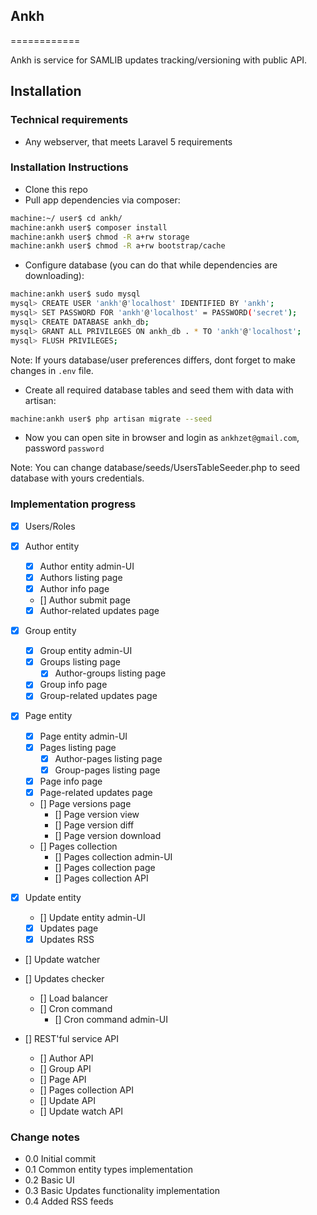 ## Ankh
============

Ankh is service for SAMLIB updates tracking/versioning with public API.

Installation
----------------

### Technical requirements

- Any webserver, that meets Laravel 5 requirements


### Installation Instructions

- Clone this repo
- Pull app dependencies via composer:
```bash
machine:~/ user$ cd ankh/
machine:ankh user$ composer install
machine:ankh user$ chmod -R a+rw storage
machine:ankh user$ chmod -R a+rw bootstrap/cache
```
- Configure database (you can do that while dependencies are downloading):
```bash
machine:ankh user$ sudo mysql
mysql> CREATE USER 'ankh'@'localhost' IDENTIFIED BY 'ankh';
mysql> SET PASSWORD FOR 'ankh'@'localhost' = PASSWORD('secret');
mysql> CREATE DATABASE ankh_db;
mysql> GRANT ALL PRIVILEGES ON ankh_db . * TO 'ankh'@'localhost';
mysql> FLUSH PRIVILEGES;
```
Note: If yours database/user preferences differs, dont forget to make changes in `.env` file.
- Create all required database tables and seed them with data with artisan:
```bash
machine:ankh user$ php artisan migrate --seed
```
- Now you can open site in browser and login as `ankhzet@gmail.com`, password `password`

Note: You can change database/seeds/UsersTableSeeder.php to seed database with yours credentials.

### Implementation progress

- [x] Users/Roles

- [x] Author entity
	- [x] Author entity admin-UI
	- [x] Authors listing page
	- [x] Author info page
	- [] Author submit page
	- [x] Author-related updates page

- [x] Group entity
	- [x] Group entity admin-UI
	- [x] Groups listing page
		- [x] Author-groups listing page
	- [x] Group info page
	- [x] Group-related updates page

- [x] Page entity
	- [x] Page entity admin-UI
	- [x] Pages listing page
		- [x] Author-pages listing page
		- [x] Group-pages listing page
	- [x] Page info page
	- [x] Page-related updates page
	- [] Page versions page
		- [] Page version view
		- [] Page version diff
		- [] Page version download
	- [] Pages collection
		- [] Pages collection admin-UI
		- [] Pages collection page
		- [] Pages collection API

- [x] Update entity
	- [] Update entity admin-UI
	- [x] Updates page
	- [x] Updates RSS

- [] Update watcher

- [] Updates checker
	- [] Load balancer
	- [] Cron command
		- [] Cron command admin-UI

- [] REST'ful service API
	- [] Author API
	- [] Group API
	- [] Page API
	- [] Pages collection API
	- [] Update API
	- [] Update watch API


### Change notes

- 0.0 Initial commit
- 0.1 Common entity types implementation
- 0.2 Basic UI
- 0.3 Basic Updates functionality implementation
- 0.4 Added RSS feeds
